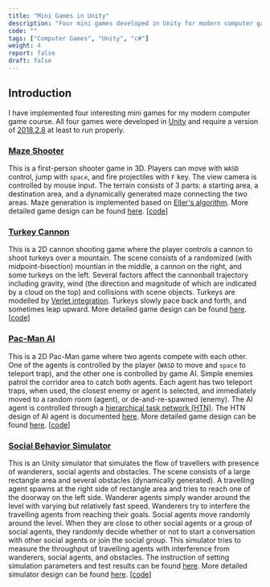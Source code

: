 ```yaml
---
title: "Mini Games in Unity"
description: "Four mini games developed in Unity for modern computer games course"
code: ""
tags: ["Computer Games", "Unity", "c#"]
weight: 4
report: false
draft: false
---
```


## Introduction

I have implemented four interesting mini games for my modern computer game course. All four games were developed in [Unity](https://unity.com/) and require a version of [2018.2.8](https://unity3d.com/get-unity/download/archive) at least to run properly. 

### [Maze Shooter](#maze-shooter)

This is a first-person shooter game in 3D. Players can move with ```WASD``` control, jump with ```space```, and fire projectiles with ```F``` key. The view camera is controlled by mouse input. The terrain consists of 3 parts: a starting area, a destination area, and a dynamically generated maze connecting the two areas. Maze generation is implemented based on [Eller's algorithm](http://weblog.jamisbuck.org/2010/12/29/maze-generation-eller-s-algorithm). More detailed game design can be found [here](/pdf/maze_shooter.pdf). [[code](https://github.com/FrankZhang427/maze-shooter)]

### [Turkey Cannon](#turkey-cannon)

This is a 2D cannon shooting game where the player controls a cannon to shoot turkeys over a mountain. The scene consists of a randomized (with midpoint-bisection) mountian in the middle, a cannon on the right, and some turkeys on the left. Several factors affect the cannonball trajectory including gravity, wind (the direction and magnitude of which are indicated by a cloud on the top) and collisions with scene objects. Turkeys are modelled by [Verlet integration](https://en.wikipedia.org/wiki/Verlet_integration). Turkeys slowly pace back and forth, and sometimes leap upward. More detailed game design can be found [here](/pdf/turkey_cannon.pdf). [[code](https://github.com/FrankZhang427/turkey-cannon)]

### [Pac-Man AI](#pac-man-AI)

This is a 2D Pac-Man game where two agents compete with each other. One of the agents is controlled by the player (```WASD``` to move and ```space``` to teleport trap), and the other one is controlled by game AI. Simple enemies patrol the corridor area to catch both agents. Each agent has two teleport traps, when used, the closest enemy or agent is selected, and immediately moved to a random room (agent), or de-and-re-spawned (enemy). The AI agent is controlled through a [hierarchical task network (HTN)](https://en.wikipedia.org/wiki/Hierarchical_task_network). The HTN design of AI agent is documented [here](/pdf/HTN.pdf). More detailed game design can be found [here](/pdf/pac-man_AI.pdf). [[code](https://github.com/FrankZhang427/pac-man-AI)]


### [Social Behavior Simulator](#social-behavior)

This is an Unity simulator that simulates the flow of travellers with presence of wanderers, social agents and obstacles. The scene consists of a large rectangle area and several obstacles (dynamically generated). A travelling agent spawns at the right side of rectangle area and tries to reach one of the doorway on the left side. Wanderer agents simply wander around the level with varying but relatively fast speed. Wanderers try to interfere the travelling agents from reaching their goals. Social agents move randomly around the level. When they are close to other social agents or a group of social agents, they randomly decide whether or not to start a conversation with other social agents or join the social group. This simulator tries to measure the throughput of travelling agents with interference from wanderers, social agents, and obstacles. The instruction of setting simulation parameters and test results can be found [here](/pdf/setup_result.pdf). More detailed simulator design can be found [here](/pdf/social_behavior.pdf). [[code](https://github.com/FrankZhang427/social-behavior)]